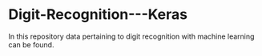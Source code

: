 # Digit-Recognition---Keras
In this repository data pertaining to digit recognition with machine learning can be found.
